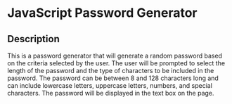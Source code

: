 # JavaScript Password Generator 

## Description
This is a password generator that will generate a random password based on the criteria selected by the user. The user will be prompted to select the length of the password and the type of characters to be included in the password. The password can be between 8 and 128 characters long and can include lowercase letters, uppercase letters, numbers, and special characters. The password will be displayed in the text box on the page.